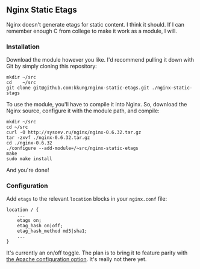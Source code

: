 Nginx Static Etags
------------------

Nginx doesn't generate etags for static content.  I think it should.  If I can remember enough C from college to make it work as a module, I will.

### Installation

Download the module however you like.  I'd recommend pulling it down with Git by simply cloning this repository:

    mkdir ~/src
    cd    ~/src
    git clone git@github.com:kkung/nginx-static-etags.git ./nginx-static-stags

To use the module, you'll have to compile it into Nginx.  So, download the Nginx source, configure it with the module path, and compile:

    mkdir ~/src
    cd ~/src
    curl -O http://sysoev.ru/nginx/nginx-0.6.32.tar.gz
    tar -zxvf ./nginx-0.6.32.tar.gz
    cd ./nginx-0.6.32
    ./configure --add-module=/~src/nginx-static-etags
    make
    sudo make install
    
And you're done!

### Configuration

Add `etags` to the relevant `location` blocks in your `nginx.conf` file:

    location / {
        ...
        etags on;
        etag_hash on|off;
        etag_hash_method md5|sha1;
        ...
    }

It's currently an on/off toggle.  The plan is to bring it to feature parity with [the Apache configuration option][apache].  It's really not there yet.

[apache]: http://httpd.apache.org/docs/1.3/mod/core.html#fileetag
